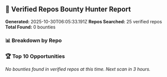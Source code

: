 ## 🎯 Verified Repos Bounty Hunter Report

**Generated:** 2025-10-30T06:05:33.191Z
**Repos Searched:** 25 verified repos
**Total Found:** 0 bounties

### 📊 Breakdown by Repo


### 🏆 Top 10 Opportunities

*No bounties found in verified repos at this time. Next scan in 3 hours.*

